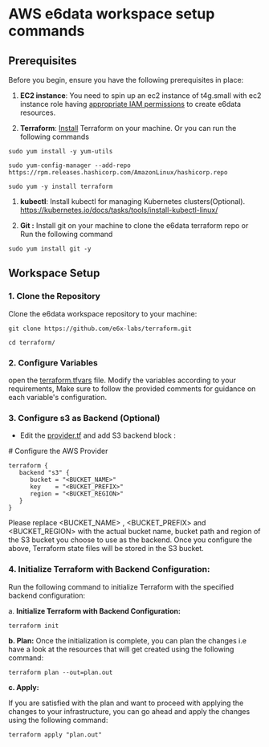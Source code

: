 # **AWS e6data workspace setup commands**
## **Prerequisites**
Before you begin, ensure you have the following prerequisites in place:

1. **EC2 instance**: You need to spin up an ec2 instance of t4g.small with ec2 instance role having [appropriate IAM permissions](./terraform_permissions.json) to create e6data resources.

1. **Terraform**: [Install](https://developer.hashicorp.com/terraform/tutorials/aws-get-started/install-cli) Terraform on your machine. Or you can run the following commands

```Shell
sudo yum install -y yum-utils

sudo yum-config-manager --add-repo https://rpm.releases.hashicorp.com/AmazonLinux/hashicorp.repo

sudo yum -y install terraform
```

1. **kubectl**: Install kubectl for managing Kubernetes clusters(Optional).
<https://kubernetes.io/docs/tasks/tools/install-kubectl-linux/>

1. **Git :** Install git on your machine to clone the e6data terraform repo or Run the following command 

```Shell
sudo yum install git -y
```

## **Workspace Setup**

### **1. Clone the Repository**
Clone the e6data workspace repository to your machine:

```Shell
git clone https://github.com/e6x-labs/terraform.git

cd terraform/
```

### **2. Configure Variables**
open the [terraform.tfvars](../aws_workspace/terraform.tfvars) file. Modify the variables according to your requirements, Make sure to follow the provided comments for guidance on each variable's configuration.

### **3. Configure s3 as Backend (Optional)**
- Edit the [provider.tf](../aws_workspace/provider.tf) and add S3 backend block :

\# Configure the AWS Provider

```HCL
terraform {
   backend "s3" {
      bucket = "<BUCKET_NAME>"
      key    = "<BUCKET_PREFIX>"
      region = "<BUCKET_REGION>"
   }
}
```

Please replace <BUCKET_NAME> , <BUCKET_PREFIX> and <BUCKET_REGION> with the actual bucket name, bucket path and region of the S3 bucket you choose to use as the backend. Once you configure the above, Terraform state files will be stored in the S3 bucket. 

### **4. Initialize Terraform with Backend Configuration:**
Run the following command to initialize Terraform with the specified backend configuration:

a. **Initialize Terraform with Backend Configuration:**

```HCL
terraform init
```

**b. Plan:**
Once the initialization is complete, you can plan the changes i.e have a look at the resources that will get created using the following command:

```HCL
terraform plan --out=plan.out
```

**c. Apply:**

If you are satisfied with the plan and want to proceed with applying the changes to your infrastructure, you can go ahead and apply the changes using the following command:

```HCL
terraform apply "plan.out"
```